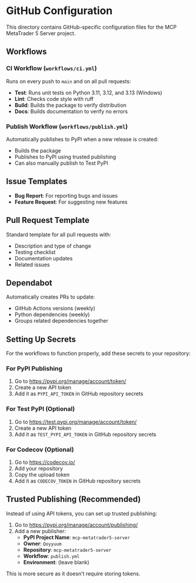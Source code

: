 # GitHub Configuration

This directory contains GitHub-specific configuration files for the MCP MetaTrader 5 Server project.

## Workflows

### CI Workflow (`workflows/ci.yml`)

Runs on every push to `main` and on all pull requests:

- **Test**: Runs unit tests on Python 3.11, 3.12, and 3.13 (Windows)
- **Lint**: Checks code style with ruff
- **Build**: Builds the package to verify distribution
- **Docs**: Builds documentation to verify no errors

### Publish Workflow (`workflows/publish.yml`)

Automatically publishes to PyPI when a new release is created:

- Builds the package
- Publishes to PyPI using trusted publishing
- Can also manually publish to Test PyPI

## Issue Templates

- **Bug Report**: For reporting bugs and issues
- **Feature Request**: For suggesting new features

## Pull Request Template

Standard template for all pull requests with:
- Description and type of change
- Testing checklist
- Documentation updates
- Related issues

## Dependabot

Automatically creates PRs to update:
- GitHub Actions versions (weekly)
- Python dependencies (weekly)
- Groups related dependencies together

## Setting Up Secrets

For the workflows to function properly, add these secrets to your repository:

### For PyPI Publishing

1. Go to https://pypi.org/manage/account/token/
2. Create a new API token
3. Add it as `PYPI_API_TOKEN` in GitHub repository secrets

### For Test PyPI (Optional)

1. Go to https://test.pypi.org/manage/account/token/
2. Create a new API token
3. Add it as `TEST_PYPI_API_TOKEN` in GitHub repository secrets

### For Codecov (Optional)

1. Go to https://codecov.io/
2. Add your repository
3. Copy the upload token
4. Add it as `CODECOV_TOKEN` in GitHub repository secrets

## Trusted Publishing (Recommended)

Instead of using API tokens, you can set up trusted publishing:

1. Go to https://pypi.org/manage/account/publishing/
2. Add a new publisher:
   - **PyPI Project Name**: `mcp-metatrader5-server`
   - **Owner**: `Qoyyuum`
   - **Repository**: `mcp-metatrader5-server`
   - **Workflow**: `publish.yml`
   - **Environment**: (leave blank)

This is more secure as it doesn't require storing tokens.

